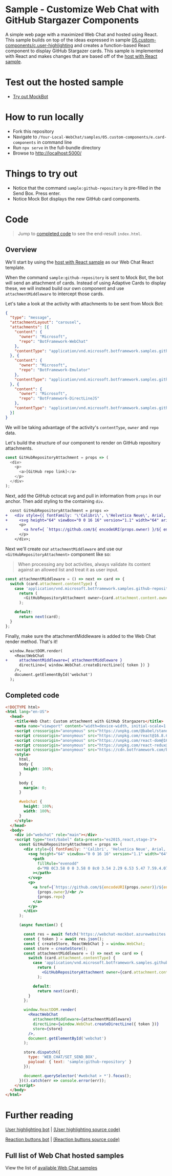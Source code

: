 # Sample - Customize Web Chat with GitHub Stargazer Components

A simple web page with a maximized Web Chat and hosted using React. This sample builds on top of the ideas expressed in sample [05.custom-components/c.user-highlighting](../c.user-highlighting/README.md) and creates a function-based React component to display GitHub Stargazer cards. This sample is implemented with React and makes changes that are based off of the [host with React sample][1].

# Test out the hosted sample

-  [Try out MockBot](https://microsoft.github.io/BotFramework-WebChat/05.custom-components/e.card-components)

# How to run locally

-  Fork this repository
-  Navigate to `/Your-Local-WebChat/samples/05.custom-components/e.card-components` in command line
-  Run `npx serve` in the full-bundle directory
-  Browse to [http://localhost:5000/](http://localhost:5000/)

# Things to try out

-  Notice that the command `sample:github-repository` is pre-filled in the Send Box. Press enter.
-  Notice Mock Bot displays the new GitHub card components.

# Code

> Jump to [completed code](#completed-code) to see the end-result `index.html`.

## Overview

We'll start by using the [host with React sample][1] as our Web Chat React template.

When the command `sample:github-repository` is sent to Mock Bot, the bot will send an attachment of cards. Instead of using Adaptive Cards to display these, we will instead build our own component and use `attachmentMiddleware` to intercept those cards.

Let's take a look at the activity with attachments to be sent from Mock Bot:

<!-- prettier-ignore-start -->
```json
{
  "type": "message",
  "attachmentLayout": "carousel",
  "attachments": [{
    "content": {
      "owner": "Microsoft",
      "repo": "BotFramework-WebChat"
    },
    "contentType": "application/vnd.microsoft.botframework.samples.github-repository"
  }, {
    "content": {
      "owner": "Microsoft",
      "repo": "BotFramework-Emulator"
    },
    "contentType": "application/vnd.microsoft.botframework.samples.github-repository"
  }, {
    "content": {
      "owner": "Microsoft",
      "repo": "BotFramework-DirectLineJS"
    },
    "contentType": "application/vnd.microsoft.botframework.samples.github-repository"
  }]
}
```
<!-- prettier-ignore-end -->

We will be taking advantage of the activity's `contentType`, `owner` and `repo` data.

Let's build the structure of our component to render on GitHub repository attachments.

<!-- prettier-ignore-start -->
```js
const GitHubRepositoryAttachment = props => (
  <div>
    <p>
      <a>[GitHub repo link]</a>
    </p>
  </div>
);
```
<!-- prettier-ignore-end -->

Next, add the GitHub octocat svg and pull in information from `props` in our anchor. Then add styling to the containing `div`.

```diff
  const GitHubRepositoryAttachment = props =>
+   <div style={{ fontFamily: '\'Calibri\', \'Helvetica Neue\', Arial, sans-serif', margin: 20, textAlign: 'center' }}>
+     <svg height="64" viewBox="0 0 16 16" version="1.1" width="64" aria-hidden="true"><path fillRule="evenodd" d="M8 0C3.58 0 0 3.58 0 8c0 3.54 2.29 6.53 5.47 7.59.4.07.55-.17.55-.38 0-.19-.01-.82-.01-1.49-2.01.37-2.53-.49-2.69-.94-.09-.23-.48-.94-.82-1.13-.28-.15-.68-.52-.01-.53.63-.01 1.08.58 1.23.82.72 1.21 1.87.87 2.33.66.07-.52.28-.87.51-1.07-1.78-.2-3.64-.89-3.64-3.95 0-.87.31-1.59.82-2.15-.08-.2-.36-1.02.08-2.12 0 0 .67-.21 2.2.82.64-.18 1.32-.27 2-.27.68 0 1.36.09 2 .27 1.53-1.04 2.2-.82 2.2-.82.44 1.1.16 1.92.08 2.12.51.56.82 1.27.82 2.15 0 3.07-1.87 3.75-3.65 3.95.29.25.54.73.54 1.48 0 1.07-.01 1.93-.01 2.2 0 .21.15.46.55.38A8.013 8.013 0 0 0 16 8c0-4.42-3.58-8-8-8z"></path></svg>
      <p>
+       <a href={ `https://github.com/${ encodeURI(props.owner) }/${ encodeURI(props.repo) }` } target="_blank">{ props.owner }/<br />{ props.repo }</a>
      </p>
    </div>;
```

Next we'll create our `attachmentMiddleware` and use our `<GitHubRepositoryAttachment>` component like so:

> When processing any bot activities, always validate its content against an allowed list and treat it as user input.

<!-- prettier-ignore-start -->
```js
const attachmentMiddleware = () => next => card => {
  switch (card.attachment.contentType) {
    case 'application/vnd.microsoft.botframework.samples.github-repository':
      return (
        <GitHubRepositoryAttachment owner={card.attachment.content.owner} repo={card.attachment.content.repo} />
      );

    default:
      return next(card);
  }
};
```
<!-- prettier-ignore-end -->

Finally, make sure the attachmentMiddleware is added to the Web Chat render method. That's it!

```diff
  window.ReactDOM.render(
    <ReactWebChat
+     attachmentMiddleware={ attachmentMiddleware }
      directLine={ window.WebChat.createDirectLine({ token }) }
    />,
    document.getElementById('webchat')
  );
```

## Completed code

<!-- prettier-ignore-start -->
```html
<!DOCTYPE html>
<html lang="en-US">
  <head>
    <title>Web Chat: Custom attachment with GitHub Stargazers</title>
    <meta name="viewport" content="width=device-width, initial-scale=1.0" />
    <script crossorigin="anonymous" src="https://unpkg.com/@babel/standalone@7.8.7/babel.min.js"></script>
    <script crossorigin="anonymous" src="https://unpkg.com/react@16.8.6/umd/react.development.js"></script>
    <script crossorigin="anonymous" src="https://unpkg.com/react-dom@16.8.6/umd/react-dom.development.js"></script>
    <script crossorigin="anonymous" src="https://unpkg.com/react-redux@7.1.0/dist/react-redux.min.js"></script>
    <script crossorigin="anonymous" src="https://cdn.botframework.com/botframework-webchat/latest/webchat.js"></script>
    <style>
      html,
      body {
        height: 100%;
      }

      body {
        margin: 0;
      }

      #webchat {
        height: 100%;
        width: 100%;
      }
    </style>
  </head>
  <body>
    <div id="webchat" role="main"></div>
    <script type="text/babel" data-presets="es2015,react,stage-3">
      const GitHubRepositoryAttachment = props => (
        <div style={{ fontFamily: "'Calibri', 'Helvetica Neue', Arial, sans-serif", margin: 20, textAlign: 'center' }}>
          <svg height="64" viewBox="0 0 16 16" version="1.1" width="64" aria-hidden="true">
            <path
              fillRule="evenodd"
              d="M8 0C3.58 0 0 3.58 0 8c0 3.54 2.29 6.53 5.47 7.59.4.07.55-.17.55-.38 0-.19-.01-.82-.01-1.49-2.01.37-2.53-.49-2.69-.94-.09-.23-.48-.94-.82-1.13-.28-.15-.68-.52-.01-.53.63-.01 1.08.58 1.23.82.72 1.21 1.87.87 2.33.66.07-.52.28-.87.51-1.07-1.78-.2-3.64-.89-3.64-3.95 0-.87.31-1.59.82-2.15-.08-.2-.36-1.02.08-2.12 0 0 .67-.21 2.2.82.64-.18 1.32-.27 2-.27.68 0 1.36.09 2 .27 1.53-1.04 2.2-.82 2.2-.82.44 1.1.16 1.92.08 2.12.51.56.82 1.27.82 2.15 0 3.07-1.87 3.75-3.65 3.95.29.25.54.73.54 1.48 0 1.07-.01 1.93-.01 2.2 0 .21.15.46.55.38A8.013 8.013 0 0 0 16 8c0-4.42-3.58-8-8-8z"
            ></path>
          </svg>
          <p>
            <a href={`https://github.com/${encodeURI(props.owner)}/${encodeURI(props.repo)}`} target="_blank">
              {props.owner}/<br />
              {props.repo}
            </a>
          </p>
        </div>
      );

      (async function() {

        const res = await fetch('https://webchat-mockbot.azurewebsites.net/directline/token', { method: 'POST' });
        const { token } = await res.json();
        const { createStore, ReactWebChat } = window.WebChat;
        const store = createStore();
        const attachmentMiddleware = () => next => card => {
          switch (card.attachment.contentType) {
            case 'application/vnd.microsoft.botframework.samples.github-repository':
              return (
                <GitHubRepositoryAttachment owner={card.attachment.content.owner} repo={card.attachment.content.repo} />
              );

            default:
              return next(card);
          }
        };

        window.ReactDOM.render(
          <ReactWebChat
            attachmentMiddleware={attachmentMiddleware}
            directLine={window.WebChat.createDirectLine({ token })}
            store={store}
          />,
          document.getElementById('webchat')
        );

        store.dispatch({
          type: 'WEB_CHAT/SET_SEND_BOX',
          payload: { text: 'sample:github-repository' }
        });

        document.querySelector('#webchat > *').focus();
      })().catch(err => console.error(err));
    </script>
  </body>
</html>
```
<!-- prettier-ignore-end -->

# Further reading

[User highlighting bot](https://microsoft.github.io/BotFramework-WebChat/05.custom-components/c.user-highlighting) | [(User highlighting source code)](https://github.com/microsoft/BotFramework-WebChat/tree/main/samples/05.custom-components/c.user-highlighting)

[Reaction buttons bot](https://microsoft.github.io/BotFramework-WebChat/05.custom-components/d.reaction-buttons) | [(Reaction buttons source code)](https://github.com/microsoft/BotFramework-WebChat/tree/main/samples/05.custom-components/d.reaction-buttons)

## Full list of Web Chat hosted samples

View the list of [available Web Chat samples](https://github.com/microsoft/BotFramework-WebChat/tree/main/samples)

[1]: ../../01.getting-started/e.host-with-react/README.md
